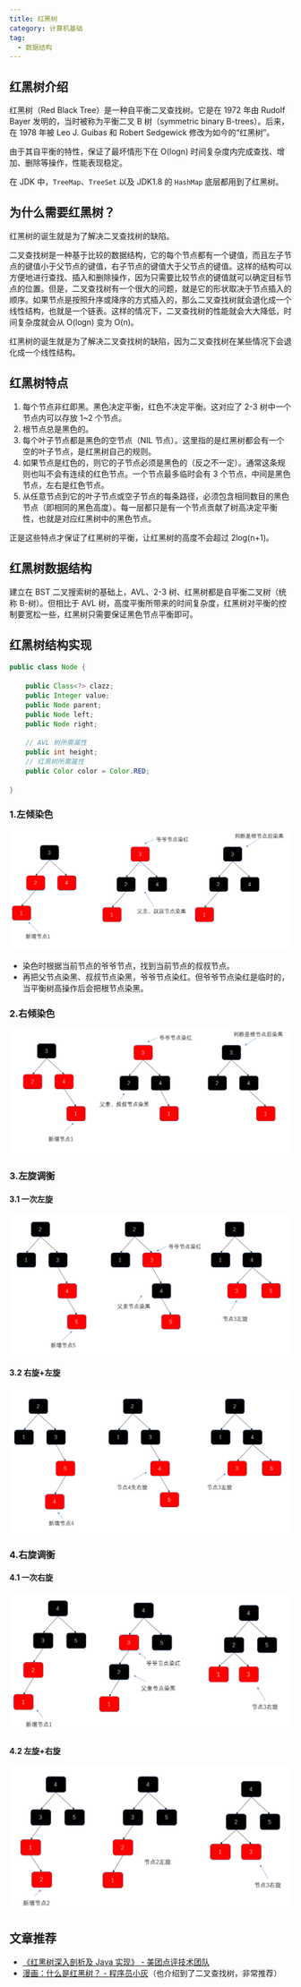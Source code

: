 ```yaml
---
title: 红黑树
category: 计算机基础
tag:
  - 数据结构
---
```


## 红黑树介绍

红黑树（Red Black Tree）是一种自平衡二叉查找树。它是在 1972 年由 Rudolf Bayer 发明的，当时被称为平衡二叉 B 树（symmetric binary B-trees）。后来，在 1978 年被 Leo J. Guibas 和 Robert Sedgewick 修改为如今的“红黑树”。

由于其自平衡的特性，保证了最坏情形下在 O(logn) 时间复杂度内完成查找、增加、删除等操作，性能表现稳定。

在 JDK 中，`TreeMap`、`TreeSet` 以及 JDK1.8 的 `HashMap` 底层都用到了红黑树。

## 为什么需要红黑树？

红黑树的诞生就是为了解决二叉查找树的缺陷。

二叉查找树是一种基于比较的数据结构，它的每个节点都有一个键值，而且左子节点的键值小于父节点的键值，右子节点的键值大于父节点的键值。这样的结构可以方便地进行查找、插入和删除操作，因为只需要比较节点的键值就可以确定目标节点的位置。但是，二叉查找树有一个很大的问题，就是它的形状取决于节点插入的顺序。如果节点是按照升序或降序的方式插入的，那么二叉查找树就会退化成一个线性结构，也就是一个链表。这样的情况下，二叉查找树的性能就会大大降低，时间复杂度就会从 O(logn) 变为 O(n)。

红黑树的诞生就是为了解决二叉查找树的缺陷，因为二叉查找树在某些情况下会退化成一个线性结构。

## **红黑树特点**

1. 每个节点非红即黑。黑色决定平衡，红色不决定平衡。这对应了 2-3 树中一个节点内可以存放 1~2 个节点。
2. 根节点总是黑色的。
3. 每个叶子节点都是黑色的空节点（NIL 节点）。这里指的是红黑树都会有一个空的叶子节点，是红黑树自己的规则。
4. 如果节点是红色的，则它的子节点必须是黑色的（反之不一定）。通常这条规则也叫不会有连续的红色节点。一个节点最多临时会有 3 个节点，中间是黑色节点，左右是红色节点。
5. 从任意节点到它的叶子节点或空子节点的每条路径，必须包含相同数目的黑色节点（即相同的黑色高度）。每一层都只是有一个节点贡献了树高决定平衡性，也就是对应红黑树中的黑色节点。

正是这些特点才保证了红黑树的平衡，让红黑树的高度不会超过 2log(n+1)。

## 红黑树数据结构

建立在 BST 二叉搜索树的基础上，AVL、2-3 树、红黑树都是自平衡二叉树（统称 B-树）。但相比于 AVL 树，高度平衡所带来的时间复杂度，红黑树对平衡的控制要宽松一些，红黑树只需要保证黑色节点平衡即可。

## 红黑树结构实现

```java
public class Node {

    public Class<?> clazz;
    public Integer value;
    public Node parent;
    public Node left;
    public Node right;

    // AVL 树所需属性
    public int height;
    // 红黑树所需属性
    public Color color = Color.RED;

}
```

### 1.左倾染色

![幻灯片1](./pictures/红黑树/红黑树1.png)

- 染色时根据当前节点的爷爷节点，找到当前节点的叔叔节点。
- 再把父节点染黑、叔叔节点染黑，爷爷节点染红。但爷爷节点染红是临时的，当平衡树高操作后会把根节点染黑。

### 2.右倾染色

![幻灯片2](./pictures/红黑树/红黑树2.png)

### 3.左旋调衡

#### 3.1 一次左旋

![幻灯片3](./pictures/红黑树/红黑树3.png)

#### 3.2 右旋+左旋

![幻灯片4](./pictures/红黑树/红黑树4.png)

### 4.右旋调衡

#### 4.1 一次右旋

![幻灯片5](./pictures/红黑树/红黑树5.png)

#### 4.2 左旋+右旋

![幻灯片6](./pictures/红黑树/红黑树6.png)

## 文章推荐

- [《红黑树深入剖析及 Java 实现》 - 美团点评技术团队](https://zhuanlan.zhihu.com/p/24367771)
- [漫画：什么是红黑树？ - 程序员小灰](https://juejin.im/post/5a27c6946fb9a04509096248#comment)（也介绍到了二叉查找树，非常推荐）

<!-- @include: @article-footer.snippet.md -->
